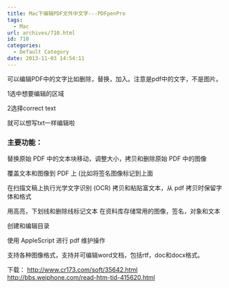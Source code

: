 ```yaml
---
title: Mac下编辑PDF文件中文字---PDFpenPro
tags:
  - Mac
url: archives/710.html
id: 710
categories:
  - Default Category
date: 2013-11-03 14:54:11
---
```


可以编辑PDF中的文字比如删除，替换，加入。注意是pdf中的文字，不是图片。 

1选中想要编辑的区域 

2选择correct text 

就可以想写txt一样编辑啦 

### 主要功能： 

替换原始 PDF 中的文本块移动，调整大小，拷贝和删除原始 PDF 中的图像 

覆盖文本和图像到 PDF 上 (比如将签名图像标记到上面 

在扫描文稿上执行光学文字识别 (OCR) 拷贝和粘贴富文本，从 pdf 拷贝时保留字体和格式 

用高亮，下划线和删除线标记文本 在资料库存储常用的图像，签名，对象和文本 

创建和编辑目录 

使用 AppleScript 进行 pdf 维护操作 

支持各种图像格式，支持并可编辑word文档，包括rtf，doc和docx格式。 

下载： http://www.cr173.com/soft/35642.html http://bbs.weiphone.com/read-htm-tid-415620.html